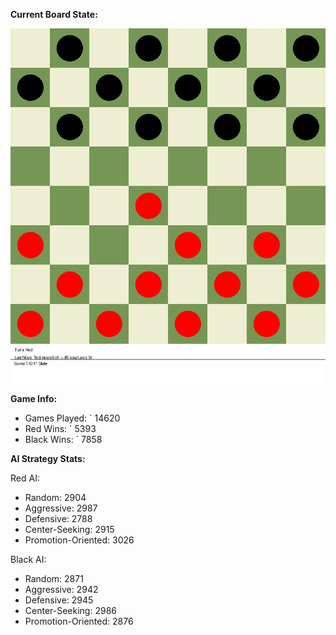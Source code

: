 
**Current Board State:**  
<!-- START_GIF -->
![Checkers Game](./checkers_game.gif)
<!-- END_GIF -->

**Game Info:**  
- Games Played: `<!-- GAMES_PLAYED --> 14620
- Red Wins: `<!-- RED_WINS --> 5393
- Black Wins: `<!-- BLACK_WINS --> 7858

<!-- AI_STATS -->
**AI Strategy Stats:**

Red AI:
- Random: 2904
- Aggressive: 2987
- Defensive: 2788
- Center-Seeking: 2915
- Promotion-Oriented: 3026

Black AI:
- Random: 2871
- Aggressive: 2942
- Defensive: 2945
- Center-Seeking: 2986
- Promotion-Oriented: 2876

